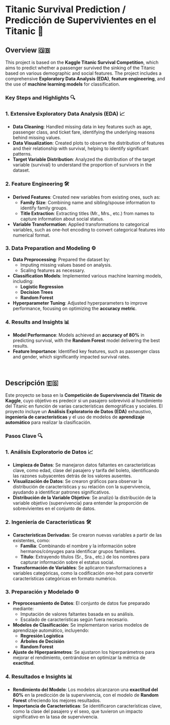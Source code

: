 # Titanic Survival Prediction / Predicción de Supervivientes en el Titanic 🚢

## Overview 🇬🇧

This project is based on the **Kaggle Titanic Survival Competition**, which aims to predict whether a passenger survived the sinking of the Titanic based on various demographic and social features. The project includes a comprehensive **Exploratory Data Analysis (EDA)**, **feature engineering**, and the use of **machine learning models** for classification.

### Key Steps and Highlights 🔍

### 1. Extensive Exploratory Data Analysis (EDA) 📈

- **Data Cleaning**: Handled missing data in key features such as age, passenger class, and ticket fare, identifying the underlying reasons behind missing values.
- **Data Visualization**: Created plots to observe the distribution of features and their relationship with survival, helping to identify significant patterns.
- **Target Variable Distribution**: Analyzed the distribution of the target variable (survival) to understand the proportion of survivors in the dataset.

### 2. Feature Engineering 🛠️

- **Derived Features**: Created new variables from existing ones, such as:
  - **Family Size**: Combining name and sibling/spouse information to identify family groups.
  - **Title Extraction**: Extracting titles (Mr., Mrs., etc.) from names to capture information about social status.
- **Variable Transformation**: Applied transformations to categorical variables, such as one-hot encoding to convert categorical features into numerical format.

### 3. Data Preparation and Modeling ⚙️

- **Data Preprocessing**: Prepared the dataset by:
  - Imputing missing values based on analysis.
  - Scaling features as necessary.
- **Classification Models**: Implemented various machine learning models, including:
  - **Logistic Regression**
  - **Decision Trees**
  - **Random Forest**
- **Hyperparameter Tuning**: Adjusted hyperparameters to improve performance, focusing on optimizing the **accuracy metric**.

### 4. Results and Insights 📊

- **Model Performance**: Models achieved an **accuracy of 80%** in predicting survival, with the **Random Forest** model delivering the best results.
- **Feature Importance**: Identified key features, such as passenger class and gender, which significantly impacted survival rates.

<br/>

## Descripción 🇪🇸

Este proyecto se basa en la **Competición de Supervivencia del Titanic de Kaggle**, cuyo objetivo es predecir si un pasajero sobrevivió al hundimiento del Titanic en función de varias características demográficas y sociales. El proyecto incluye un **Análisis Exploratorio de Datos (EDA)** exhaustivo, **ingeniería de características** y el uso de modelos de **aprendizaje automático** para realizar la clasificación.

### Pasos Clave 🔍

### 1. Análisis Exploratorio de Datos 📈

- **Limpieza de Datos**: Se manejaron datos faltantes en características clave, como edad, clase del pasajero y tarifa del boleto, identificando las razones subyacentes detrás de los valores ausentes.
- **Visualización de Datos**: Se crearon gráficos para observar la distribución de características y su relación con la supervivencia, ayudando a identificar patrones significativos.
- **Distribución de la Variable Objetivo**: Se analizó la distribución de la variable objetivo (supervivencia) para entender la proporción de sobrevivientes en el conjunto de datos.

### 2. Ingeniería de Características 🛠️

- **Características Derivadas**: Se crearon nuevas variables a partir de las existentes, como:
  - **Familia**: Combinando el nombre y la información sobre hermanos/cónyuges para identificar grupos familiares.
  - **Título**: Extrayendo títulos (Sr., Sra., etc.) de los nombres para capturar información sobre el estatus social.
- **Transformación de Variables**: Se aplicaron transformaciones a variables categóricas, como la codificación one-hot para convertir características categóricas en formato numérico.

### 3. Preparación y Modelado ⚙️

- **Preprocesamiento de Datos**: El conjunto de datos fue preparado mediante:
  - Imputación de valores faltantes basada en su análisis.
  - Escalado de características según fuera necesario.
- **Modelos de Clasificación**: Se implementaron varios modelos de aprendizaje automático, incluyendo:
  - **Regresión Logística**
  - **Árboles de Decisión**
  - **Random Forest**
- **Ajuste de Hiperparámetros**: Se ajustaron los hiperparámetros para mejorar el rendimiento, centrándose en optimizar la métrica de **exactitud**.

### 4. Resultados e Insights 📊

- **Rendimiento del Modelo**: Los modelos alcanzaron una **exactitud del 80%** en la predicción de la supervivencia, con el modelo de **Random Forest** ofreciendo los mejores resultados.
- **Importancia de Características**: Se identificaron características clave, como la clase del pasajero y el sexo, que tuvieron un impacto significativo en la tasa de supervivencia.
